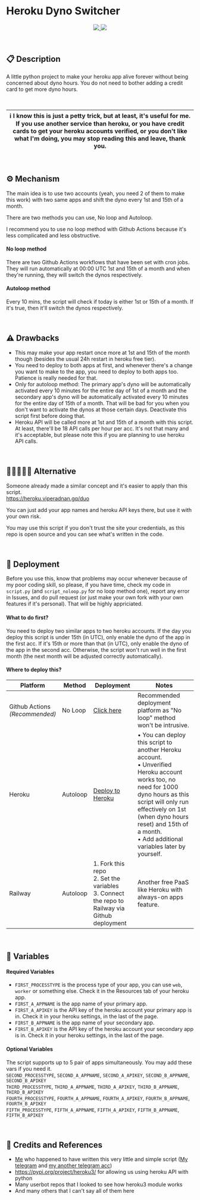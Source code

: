 # Heroku Dyno Switcher

<p align="center">
  <a href="https://github.com/tiararosebiezetta/HerokuDynoSwitcher/fork">
    <img src="https://img.shields.io/github/forks/tiararosebiezetta/HerokuDynoSwitcher?label=Fork&style=social">
    
  </a>
  <a href="https://github.com/tiararosebiezetta/HerokuDynoSwitcher">
    <img src="https://img.shields.io/github/stars/tiararosebiezetta/HerokuDynoSwitcher?style=social">
  </a>
</p>

<br>

## 📋 Description
<p>A little python project to make your heroku app alive forever without being concerned about dyno hours. You do not need to bother adding a credit card to get more dyno hours.</p>
<br>

| ℹ️ I know this is just a petty trick, but at least, it's useful for me. If you use another service than heroku, or you have credit cards to get your heroku accounts verified, or you don't like what I'm doing, you may stop reading this and leave, thank you.
| ---

<br>

## ⚙️ Mechanism
<p>The main idea is to use two accounts (yeah, you need 2 of them to make this work) with two same apps and shift the dyno every 1st and 15th of a month.</p>
<p>There are two methods you can use, No loop and Autoloop.</p>
<p>I recommend you to use no loop method with Github Actions because it's less complicated and less obstructive.</p>
<h4>No loop method</h4>
<p>There are two Github Actions workflows that have been set with cron jobs. They will run automatically at 00:00 UTC 1st and 15th of a month and when they're running, they will switch the dynos respectively.<br>
</p>
<h4>Autoloop method</h4>
<p>Every 10 mins, the script will check if today is either 1st or 15th of a month. If it's true, then it'll switch the dynos respectively.</p>
</p>

<br>

## ⚠️ Drawbacks
- This may make your app restart once more at 1st and 15th of the month though (besides the usual 24h restart in heroku free tier).
- You need to deploy to both apps at first, and whenever there's a change you want to make to the app, you need to deploy to both apps too. Patience is really needed for that.
- Only for autoloop method: The primary app's dyno will be automatically activated every 10 minutes for the entire day of 1st of a month and the secondary app's dyno will be automatically activated every 10 minutes for the entire day of 15th of a month. That will be bad for you when you don't want to activate the dynos at those certain days. Deactivate this script first before doing that.
- Heroku API will be called more at 1st and 15th of a month with this script. At least, there'll be 18 API calls per hour per acc. It's not that many and it's acceptable, but please note this if you are planning to use heroku API calls.

<br>

## 👩🏻‍🤝‍👨🏼 Alternative
Someone already made a similar concept and it's easier to apply than this script.<br>
https://heroku.viperadnan.gq/duo<br>
<p>You can just add your app names and heroku API keys there, but use it with your own risk.</p>
<p>You may use this script if you don't trust the site your credentials, as this repo is open source and you can see what's written in the code.</p>

<br>

## 🚀 Deployment
Before you use this, know that problems may occur whenever because of my poor coding skill, so please, if you have time, check my code in `script.py` (and `script_noloop.py` for no loop method one), report any error in Issues, and do pull request (or just make your own fork with your own features if it's personal). That will be highly appriciated.
<br>
<h4>What to do first?</h4>
You need to deploy two similar apps to two heroku accounts. If the day you deploy this script is under 15th (in UTC), only enable the dyno of the app in the first acc. If it's 15th or more than that (in UTC), only enable the dyno of the app in the second acc. Otherwise, the script won't run well in the first month (the next month will be adjusted correctly automatically).
<br>
<h4>Where to deploy this?</h4>

| Platform                                | Method   | Deployment                                                                                                                       | Notes                                                                                                                                                                                                                                                                       |
|-----------------------------------------|----------|----------------------------------------------------------------------------------------------------------------------------------|-----------------------------------------------------------------------------------------------------------------------------------------------------------------------------------------------------------------------------------------------------------------------------|
| Github Actions<br> <i>(Recommended)</i> | No Loop  | <a href="https://github.com/tiararosebiezetta/HerokuDynoSwitcher/blob/master/gh-actions-tutorial.md">Click here</a>              | Recommended deployment platform as "No loop" method won't be intrusive.                                                                                                                                                                                                     |
| Heroku                                  | Autoloop | <a href="https://dashboard.heroku.com/new?template=https://github.com/tiararosebiezetta/HerokuDynoSwitcher">Deploy to Heroku</a> | • You can deploy this script to another Heroku account.<br>• Unverified Heroku account works too, no need for 1000 dyno hours as this script will only run effectively on 1st (when dyno hours reset) and 15th of a month.<br>• Add additional variables later by yourself. |
| Railway                                 | Autoloop | 1. Fork this repo<br> 2. Set the variables<br> 3. Connect the repo to Railway via Github deployment                              | Another free PaaS like Heroku with always-on apps feature.                                                                                                                                                                                                                  |

<br>

## 🥪 Variables
<h4>Required Variables</h4>

- `FIRST_PROCESSTYPE` is the process type of your app, you can use `web`, `worker` or something else. Check it in the Resources tab of your heroku app.<br>
- `FIRST_A_APPNAME` is the app name of your primary app.<br>
- `FIRST_A_APIKEY` is the API key of the heroku account your primary app is in. Check it in your heroku settings, in the last of the page.<br>
- `FIRST_B_APPNAME` is the app name of your secondary app.<br>
- `FIRST_B_APIKEY` is the API key of the heroku account your secondary app is in. Check it in your heroku settings, in the last of the page.<br>

<h4>Optional Variables</h4>

The script supports up to 5 pair of apps simultaneously. You may add these vars if you need it.<br>
`SECOND_PROCESSTYPE`, `SECOND_A_APPNAME`, `SECOND_A_APIKEY`, `SECOND_B_APPNAME`, `SECOND_B_APIKEY`<br>
`THIRD_PROCESSTYPE`, `THIRD_A_APPNAME`, `THIRD_A_APIKEY`, `THIRD_B_APPNAME`, `THIRD_B_APIKEY`<br>
`FOURTH_PROCESSTYPE`, `FOURTH_A_APPNAME`, `FOURTH_A_APIKEY`, `FOURTH_B_APPNAME`, `FOURTH_B_APIKEY`<br>
`FIFTH_PROCESSTYPE`, `FIFTH_A_APPNAME`, `FIFTH_A_APIKEY`, `FIFTH_B_APPNAME`, `FIFTH_B_APIKEY`<br>

<br>

## 📝 Credits and References
- <a href="https://github.com/tiararosebiezetta">Me</a> who happened to have written this very little and simple script (<a href="https://t.me/katarina_ox">My telegram</a> and <a href="https://t.me/katarina_novi">my another telegram acc</a>)
- https://pypi.org/project/heroku3/ for allowing us using heroku API with python
- Many userbot repos that I looked to see how heroku3 module works
- And many others that I can't say all of them here
